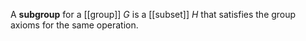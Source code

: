 A **subgroup** for a [[group]] $G$ is a [[subset]] $H$ that satisfies the group axioms for the same operation.